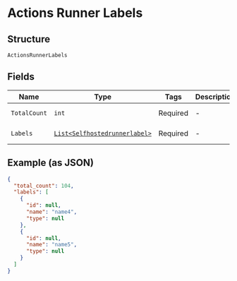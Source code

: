 
# Actions Runner Labels

## Structure

`ActionsRunnerLabels`

## Fields

| Name | Type | Tags | Description | Getter | Setter |
|  --- | --- | --- | --- | --- | --- |
| `TotalCount` | `int` | Required | - | int getTotalCount() | setTotalCount(int totalCount) |
| `Labels` | [`List<Selfhostedrunnerlabel>`](../../doc/models/selfhostedrunnerlabel.md) | Required | - | List<Selfhostedrunnerlabel> getLabels() | setLabels(List<Selfhostedrunnerlabel> labels) |

## Example (as JSON)

```json
{
  "total_count": 104,
  "labels": [
    {
      "id": null,
      "name": "name4",
      "type": null
    },
    {
      "id": null,
      "name": "name5",
      "type": null
    }
  ]
}
```

